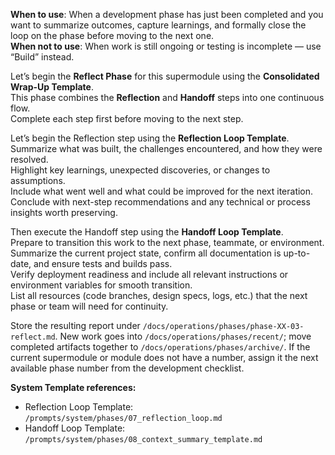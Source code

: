 **When to use**: When a development phase has just been completed and you want to summarize outcomes, capture learnings, and formally close the loop on the phase before moving to the next one.  
**When not to use**: When work is still ongoing or testing is incomplete — use “Build” instead.

Let’s begin the **Reflect Phase** for this supermodule using the **Consolidated Wrap-Up Template**.  
This phase combines the **Reflection** and **Handoff** steps into one continuous flow.  
Complete each step first before moving to the next step.

Let’s begin the Reflection step using the **Reflection Loop Template**.  
Summarize what was built, the challenges encountered, and how they were resolved.  
Highlight key learnings, unexpected discoveries, or changes to assumptions.  
Include what went well and what could be improved for the next iteration.  
Conclude with next-step recommendations and any technical or process insights worth preserving.
 
Then execute the Handoff step using the **Handoff Loop Template**.  
Prepare to transition this work to the next phase, teammate, or environment.  
Summarize the current project state, confirm all documentation is up-to-date, and ensure tests and builds pass.  
Verify deployment readiness and include all relevant instructions or environment variables for smooth transition.  
List all resources (code branches, design specs, logs, etc.) that the next phase or team will need for continuity.

Store the resulting report under `/docs/operations/phases/phase-XX-03-reflect.md`. New work goes into `/docs/operations/phases/recent/`; move completed artifacts together to `/docs/operations/phases/archive/`. If the current supermodule or module does not have a number, assign it the next available phase number from the development checklist.

**System Template references:**  
- Reflection Loop Template: `/prompts/system/phases/07_reflection_loop.md`  
- Handoff Loop Template: `/prompts/system/phases/08_context_summary_template.md`